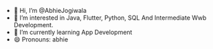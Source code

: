 - 👋 Hi, I’m @AbhieJogiwala
- 👀 I’m interested in Java, Flutter, Python, SQL And Intermediate Wwb Development. 
- 🌱 I’m currently learning App Development
- 😄 Pronouns: abhie

